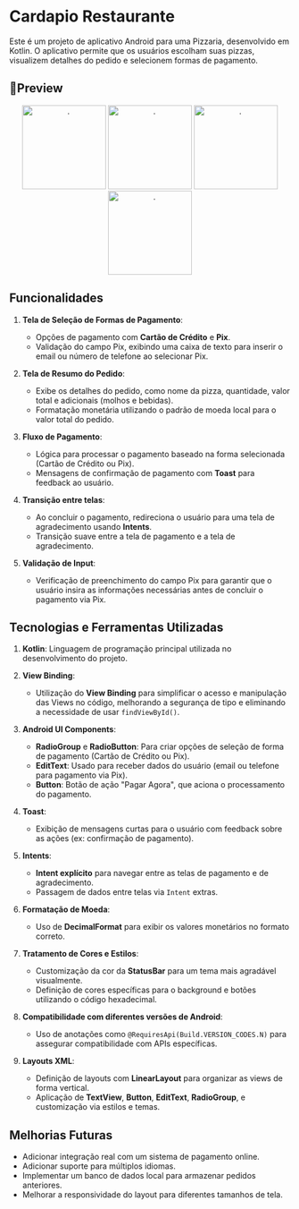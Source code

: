 # Cardapio Restaurante

Este é um projeto de aplicativo Android para uma Pizzaria, desenvolvido em Kotlin. O aplicativo permite que os usuários escolham suas pizzas, visualizem detalhes do pedido e selecionem formas de pagamento.

## 📱Preview

<p align="center">
  <img src="https://github.com/user-attachments/assets/c27bbe31-5696-45cc-b80e-beb390c3247f" alt="." width="150"/>
  <img src="https://github.com/user-attachments/assets/d04204de-98c0-40da-aed7-6ea81f311b6f" alt="." width="150"/>
  <img src="https://github.com/user-attachments/assets/11a7ab23-93b9-41d8-9bda-1a93d2fb984c" alt="." width="150"/>
  <img src="https://github.com/user-attachments/assets/3b9ae4a9-66af-4cc3-a99b-1dea2deeb3e0" alt="." width="150"/>
</p>



## Funcionalidades

1. **Tela de Seleção de Formas de Pagamento**:
   - Opções de pagamento com **Cartão de Crédito** e **Pix**.
   - Validação do campo Pix, exibindo uma caixa de texto para inserir o email ou número de telefone ao selecionar Pix.

2. **Tela de Resumo do Pedido**:
   - Exibe os detalhes do pedido, como nome da pizza, quantidade, valor total e adicionais (molhos e bebidas).
   - Formatação monetária utilizando o padrão de moeda local para o valor total do pedido.

3. **Fluxo de Pagamento**:
   - Lógica para processar o pagamento baseado na forma selecionada (Cartão de Crédito ou Pix).
   - Mensagens de confirmação de pagamento com **Toast** para feedback ao usuário.

4. **Transição entre telas**:
   - Ao concluir o pagamento, redireciona o usuário para uma tela de agradecimento usando **Intents**.
   - Transição suave entre a tela de pagamento e a tela de agradecimento.
  
5. **Validação de Input**:
   - Verificação de preenchimento do campo Pix para garantir que o usuário insira as informações necessárias antes de concluir o pagamento via Pix.


## Tecnologias e Ferramentas Utilizadas

1. **Kotlin**: Linguagem de programação principal utilizada no desenvolvimento do projeto.
   
2. **View Binding**:
   - Utilização do **View Binding** para simplificar o acesso e manipulação das Views no código, melhorando a segurança de tipo e eliminando a necessidade de usar `findViewById()`.

3. **Android UI Components**:
   - **RadioGroup** e **RadioButton**: Para criar opções de seleção de forma de pagamento (Cartão de Crédito ou Pix).
   - **EditText**: Usado para receber dados do usuário (email ou telefone para pagamento via Pix).
   - **Button**: Botão de ação "Pagar Agora", que aciona o processamento do pagamento.

4. **Toast**:
   - Exibição de mensagens curtas para o usuário com feedback sobre as ações (ex: confirmação de pagamento).

5. **Intents**:
   - **Intent explícito** para navegar entre as telas de pagamento e de agradecimento.
   - Passagem de dados entre telas via `Intent` extras.

6. **Formatação de Moeda**:
   - Uso de **DecimalFormat** para exibir os valores monetários no formato correto.

7. **Tratamento de Cores e Estilos**:
   - Customização da cor da **StatusBar** para um tema mais agradável visualmente.
   - Definição de cores específicas para o background e botões utilizando o código hexadecimal.

8. **Compatibilidade com diferentes versões de Android**:
   - Uso de anotações como `@RequiresApi(Build.VERSION_CODES.N)` para assegurar compatibilidade com APIs específicas.

9. **Layouts XML**:
   - Definição de layouts com **LinearLayout** para organizar as views de forma vertical.
   - Aplicação de **TextView**, **Button**, **EditText**, **RadioGroup**, e customização via estilos e temas.
  

## Melhorias Futuras

- Adicionar integração real com um sistema de pagamento online.
- Adicionar suporte para múltiplos idiomas.
- Implementar um banco de dados local para armazenar pedidos anteriores.
- Melhorar a responsividade do layout para diferentes tamanhos de tela.
